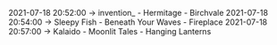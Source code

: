 2021-07-18 20:52:00 -> invention_ - Hermitage - Birchvale
2021-07-18 20:54:00 -> Sleepy Fish - Beneath Your Waves - Fireplace
2021-07-18 20:57:00 -> Kalaido - Moonlit Tales - Hanging Lanterns
